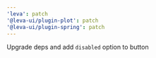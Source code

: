 ```yaml
---
'leva': patch
'@leva-ui/plugin-plot': patch
'@leva-ui/plugin-spring': patch
---
```


Upgrade deps and add `disabled` option to button
